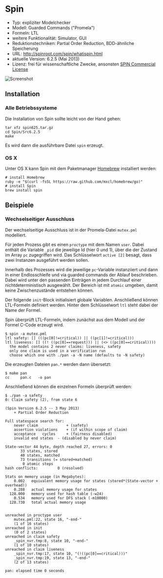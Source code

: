 # Spin

- Typ: expliziter Modelchecker
- Modell: Guarded Commands ("Promela")
- Formeln: LTL
- weitere Funktionalität: Simulator, GUI
- Reduktionstechniken: Partial Order Reduction, BDD-ähnliche Speicherung
- URL: http://spinroot.com/spin/whatispin.html
- aktuelle Version: 6.2.5 (Mai 2013)
- Lizenz: frei für wissenschaftliche Zwecke, ansonsten [SPIN Commercial License](http://www.spinroot.com/spin/spin_license.html)

![Screenshot](https://raw.github.com/nlohmann/cgv_uebung/master/spin/screen.png "Screenshot")

## Installation

### Alle Betriebssysteme

Die Installation von Spin sollte leicht von der Hand gehen:

    tar xfz spin625.tar.gz 
    cd Spin/Src6.2.5
    make

Es wird dann die ausführbare Datei `spin` erzeugt.

### OS X

Unter OS X kann Spin mit dem Paketmanager [Homebrew](http://brew.sh) installiert werden:

    # install Homebrew
    ruby -e "$(curl -fsSL https://raw.github.com/mxcl/homebrew/go)"
    # install Spin
    brew install spin

## Beispiele

### Wechselseitiger Ausschluss

Der wechselseitige Ausschluss ist in der Promela-Datei `mutex.pml` modelliert.

Für jeden Prozess gibt es einen `proctype` mit dem Namen `user`. Dabei enthält die Variable `_pid` die jeweilige Id (hier 0 und 1), über die der Zustand im Array `pc` zugegriffen wird. Das Schlüsselwort `active [2]` besagt, dass zwei Instanzen ausgeführt werden sollen.

Innerhalb des Prozesses wird die jeweilige `pc`-Variable instanziiert und dann in einer Endlosschleife und via guarded commands der Ablauf beschrieben. Dabei wird unter den passenden Einträgen in jedem Durchlauf einer nichtdeterministisch ausgewählt. Der Bereich ist mit `atomic` umgeben, damit keine Zwischenzustände entstehen können.

Der folgende `init`-Block initialisiert globale Variablen. Anschließend können LTL-Formeln definiert werden. Hinter dem Schlüsselwort `ltl` steht dabei der Name der Formel.

Spin überprüft LTL-Formeln, indem zunächst aus dem Modell und der Formel C-Code erzeugt wird.

    $ spin -a mutex.pml
    ltl safety: [] (((pc[0]!=critical)) || ((pc[1]!=critical)))
    ltl liveness: [] ((! ((pc[0]==request))) || (<> ((pc[0]==critical))))
      the model contains 2 never claims: liveness, safety
      only one claim is used in a verification run
      choose which one with ./pan -a -N name (defaults to -N safety)

Die erzeugten Dateien `pan.*` werden dann übersetzt:

    $ make pan
    cc     pan.c   -o pan

Anschließend können die einzelnen Formeln überprüft werden:

    $ ./pan -a safety
    0: Claim safety (2), from state 6
    
    (Spin Version 6.2.5 -- 3 May 2013)
    	+ Partial Order Reduction
    
    Full statespace search for:
    	never claim         	+ (safety)
    	assertion violations	+ (if within scope of claim)
    	acceptance   cycles 	+ (fairness disabled)
    	invalid end states	- (disabled by never claim)
    
    State-vector 44 byte, depth reached 27, errors: 0
           33 states, stored
           40 states, matched
           73 transitions (= stored+matched)
            0 atomic steps
    hash conflicts:         0 (resolved)
    
    Stats on memory usage (in Megabytes):
        0.002	equivalent memory usage for states (stored*(State-vector + overhead))
        0.288	actual memory usage for states
      128.000	memory used for hash table (-w24)
        0.534	memory used for DFS stack (-m10000)
      128.730	total actual memory usage
    
    
    unreached in proctype user
    	mutex.pml:22, state 16, "-end-"
    	(1 of 16 states)
    unreached in init
    	(0 of 2 states)
    unreached in claim safety
    	_spin_nvr.tmp:8, state 10, "-end-"
    	(1 of 10 states)
    unreached in claim liveness
    	_spin_nvr.tmp:17, state 10, "(!((pc[0]==critical)))"
    	_spin_nvr.tmp:19, state 13, "-end-"
    	(2 of 13 states)
    
    pan: elapsed time 0 seconds
